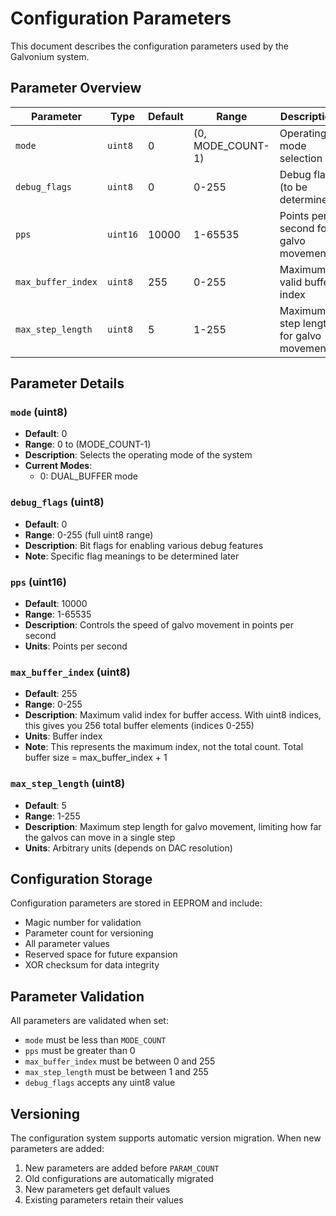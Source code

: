 # Configuration Parameters

This document describes the configuration parameters used by the Galvonium system.

## Parameter Overview

| Parameter          | Type     | Default | Range             | Description                            |
| ------------------ | -------- | ------- | ----------------- | -------------------------------------- |
| `mode`             | `uint8`  | 0       | (0, MODE_COUNT-1) | Operating mode selection               |
| `debug_flags`      | `uint8`  | 0       | 0-255             | Debug flags (to be determined)         |
| `pps`              | `uint16` | 10000   | 1-65535           | Points per second for galvo movement   |
| `max_buffer_index` | `uint8`  | 255     | 0-255             | Maximum valid buffer index             |
| `max_step_length`  | `uint8`  | 5       | 1-255             | Maximum step length for galvo movement |

## Parameter Details

### `mode` (uint8)

- **Default**: 0
- **Range**: 0 to (MODE_COUNT-1)
- **Description**: Selects the operating mode of the system
- **Current Modes**:
  - 0: DUAL_BUFFER mode

### `debug_flags` (uint8)

- **Default**: 0
- **Range**: 0-255 (full uint8 range)
- **Description**: Bit flags for enabling various debug features
- **Note**: Specific flag meanings to be determined later

### `pps` (uint16)

- **Default**: 10000
- **Range**: 1-65535
- **Description**: Controls the speed of galvo movement in points per second
- **Units**: Points per second

### `max_buffer_index` (uint8)

- **Default**: 255
- **Range**: 0-255
- **Description**: Maximum valid index for buffer access. With uint8 indices, this gives you 256 total buffer elements (indices 0-255)
- **Units**: Buffer index
- **Note**: This represents the maximum index, not the total count. Total buffer size = max_buffer_index + 1

### `max_step_length` (uint8)

- **Default**: 5
- **Range**: 1-255
- **Description**: Maximum step length for galvo movement, limiting how far the galvos can move in a single step
- **Units**: Arbitrary units (depends on DAC resolution)

## Configuration Storage

Configuration parameters are stored in EEPROM and include:

- Magic number for validation
- Parameter count for versioning
- All parameter values
- Reserved space for future expansion
- XOR checksum for data integrity

## Parameter Validation

All parameters are validated when set:

- `mode` must be less than `MODE_COUNT`
- `pps` must be greater than 0
- `max_buffer_index` must be between 0 and 255
- `max_step_length` must be between 1 and 255
- `debug_flags` accepts any uint8 value

## Versioning

The configuration system supports automatic version migration. When new parameters are added:

1. New parameters are added before `PARAM_COUNT`
2. Old configurations are automatically migrated
3. New parameters get default values
4. Existing parameters retain their values
